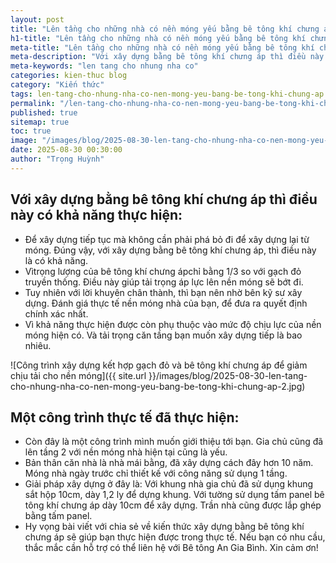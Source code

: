 ```yaml
---
layout: post
title: "Lên tầng cho những nhà có nền móng yếu bằng bê tông khí chưng áp"
h1-title: "Lên tầng cho những nhà có nền móng yếu bằng bê tông khí chưng áp"
meta-title: "Lên tầng cho những nhà có nền móng yếu bằng bê tông khí chưng áp"
meta-description: "Với xây dựng bằng bê tông khí chưng áp thì điều này có khả năng thự hiện: Công trình xây dựng kết hợp gạch đỏ và bê tông khí chưng áp để giảm chịu tải cho nền"
meta-keywords: "len tang cho nhung nha co"
categories: kien-thuc blog
category: "Kiến thức"
tags: len-tang-cho-nhung-nha-co-nen-mong-yeu-bang-be-tong-khi-chung-ap
permalink: "/len-tang-cho-nhung-nha-co-nen-mong-yeu-bang-be-tong-khi-chung-ap.html"
published: true
sitemap: true
toc: true
image: "/images/blog/2025-08-30-len-tang-cho-nhung-nha-co-nen-mong-yeu-bang-be-tong-khi-chung-ap-1.jpg"
date: 2025-08-30 00:30:00
author: "Trọng Huỳnh"
---
```



## Với xây dựng bằng bê tông khí chưng áp thì điều này có khả năng thực hiện:

- Để xây dựng tiếp tục mà không cần phải phá bỏ đi để xây dựng lại từ móng. Đúng vậy, với xây dựng bằng bê tông khí chưng áp, thì điều này là có khả năng.
- Vìtrọng lượng của bê tông khí chưng ápchỉ bằng 1/3 so với gạch đỏ truyền thống. Điều này giúp tải trọng áp lực lên nền móng sẽ bớt đi.
- Tuy nhiên với lời khuyên chân thành, thì bạn nên nhờ bên kỹ sư xây dựng. Đánh giá thực tế nền móng nhà của bạn, để đưa ra quyết định chính xác nhất.
- Vì khả năng thực hiện được còn phụ thuộc vào mức độ chịu lực của nền móng hiện có. Và tải trọng căn tầng bạn muốn xây dựng tiếp là bao nhiêu.

![Công trình xây dựng kết hợp gạch đỏ và bê tông khí chưng áp để giảm chịu tải cho nền móng]({{ site.url }}/images/blog/2025-08-30-len-tang-cho-nhung-nha-co-nen-mong-yeu-bang-be-tong-khi-chung-ap-2.jpg)

## Một công trình thực tế đã thực hiện:

- Còn đây là một công trình mình muốn giới thiệu tới bạn. Gia chủ cũng đã lên tầng 2 với nền móng nhà hiện tại cũng là yếu.
- Bản thân căn nhà là nhà mái bằng, đã xây dựng cách đây hơn 10 năm. Móng nhà ngày trước chỉ thiết kế với công năng sử dụng 1 tầng.
- Giải pháp xây dựng ở đây là: Với khung nhà gia chủ đã sử dụng khung sắt hộp 10cm, dày 1,2 ly để dựng khung. Với tường sử dụng tấm panel bê tông khí chưng áp dày 10cm để xây dựng. Trần nhà cũng được lắp ghép bằng tấm panel.
- Hy vọng bài viết với chia sẻ về kiến thức xây dựng bằng bê tông khí chưng áp sẽ giúp bạn thực hiện được trong thực tế. Nếu bạn có nhu cầu, thắc mắc cần hỗ trợ có thể liên hệ với Bê tông An Gia Bình. Xin cảm ơn!
